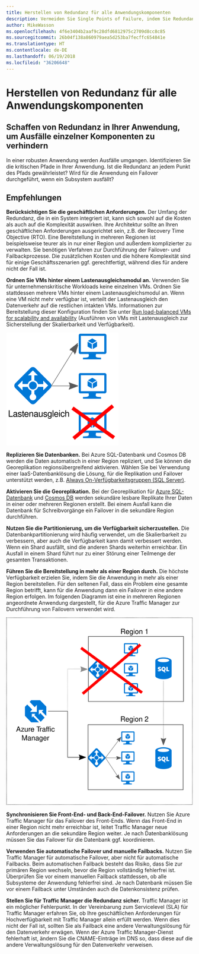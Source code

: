 ```yaml
---
title: Herstellen von Redundanz für alle Anwendungskomponenten
description: Vermeiden Sie Single Points of Failure, indem Sie Redundanz in Ihre Anwendung integrieren.
author: MikeWasson
ms.openlocfilehash: 4f6e3404b2aaf9c28dfd6812975c2709d8cc8c85
ms.sourcegitcommit: 26b04f138a860979aea5d253ba7fecffc654841e
ms.translationtype: HT
ms.contentlocale: de-DE
ms.lasthandoff: 06/19/2018
ms.locfileid: "36206648"
---
```

# <a name="make-all-things-redundant"></a>Herstellen von Redundanz für alle Anwendungskomponenten

## <a name="build-redundancy-into-your-application-to-avoid-having-single-points-of-failure"></a>Schaffen von Redundanz in Ihrer Anwendung, um Ausfälle einzelner Komponenten zu verhindern

In einer robusten Anwendung werden Ausfälle umgangen. Identifizieren Sie die kritischen Pfade in Ihrer Anwendung. Ist die Redundanz an jedem Punkt des Pfads gewährleistet? Wird für die Anwendung ein Failover durchgeführt, wenn ein Subsystem ausfällt?

## <a name="recommendations"></a>Empfehlungen 

**Berücksichtigen Sie die geschäftlichen Anforderungen.** Der Umfang der Redundanz, die in ein System integriert ist, kann sich sowohl auf die Kosten als auch auf die Komplexität auswirken. Ihre Architektur sollte an Ihren geschäftlichen Anforderungen ausgerichtet sein, z.B. der Recovery Time Objective (RTO). Eine Bereitstellung in mehreren Regionen ist beispielsweise teurer als in nur einer Region und außerdem komplizierter zu verwalten. Sie benötigen Verfahren zur Durchführung der Failover- und Failbackprozesse. Die zusätzlichen Kosten und die höhere Komplexität sind für einige Geschäftsszenarien ggf. gerechtfertigt, während dies für andere nicht der Fall ist.

**Ordnen Sie VMs hinter einem Lastenausgleichsmodul an.** Verwenden Sie für unternehmenskritische Workloads keine einzelnen VMs. Ordnen Sie stattdessen mehrere VMs hinter einem Lastenausgleichsmodul an. Wenn eine VM nicht mehr verfügbar ist, verteilt der Lastenausgleich den Datenverkehr auf die restlichen intakten VMs. Informationen zur Bereitstellung dieser Konfiguration finden Sie unter [Run load-balanced VMs for scalability and availability][multi-vm-blueprint] (Ausführen von VMs mit Lastenausgleich zur Sicherstellung der Skalierbarkeit und Verfügbarkeit).

![](./images/load-balancing.svg)

**Replizieren Sie Datenbanken.** Bei Azure SQL-Datenbank und Cosmos DB werden die Daten automatisch in einer Region repliziert, und Sie können die Georeplikation regionsübergreifend aktivieren. Wählen Sie bei Verwendung einer IaaS-Datenbanklösung die Lösung, für die Replikation und Failover unterstützt werden, z.B. [Always On-Verfügbarkeitsgruppen (SQL Server)][sql-always-on]. 

**Aktivieren Sie die Georeplikation.** Bei der Georeplikation für [Azure SQL-Datenbank][sql-geo-replication] und [Cosmos DB][cosmosdb-geo-replication] werden sekundäre lesbare Replikate Ihrer Daten in einer oder mehreren Regionen erstellt. Bei einem Ausfall kann die Datenbank für Schreibvorgänge ein Failover in die sekundäre Region durchführen.

**Nutzen Sie die Partitionierung, um die Verfügbarkeit sicherzustellen.** Die Datenbankpartitionierung wird häufig verwendet, um die Skalierbarkeit zu verbessern, aber auch die Verfügbarkeit kann damit verbessert werden. Wenn ein Shard ausfällt, sind die anderen Shards weiterhin erreichbar. Ein Ausfall in einem Shard führt nur zu einer Störung einer Teilmenge der gesamten Transaktionen. 

**Führen Sie die Bereitstellung in mehr als einer Region durch.** Die höchste Verfügbarkeit erzielen Sie, indem Sie die Anwendung in mehr als einer Region bereitstellen. Für den seltenen Fall, dass ein Problem eine gesamte Region betrifft, kann für die Anwendung dann ein Failover in eine andere Region erfolgen. Im folgenden Diagramm ist eine in mehreren Regionen angeordnete Anwendung dargestellt, für die Azure Traffic Manager zur Durchführung von Failovern verwendet wird.

![](images/failover.svg)

**Synchronisieren Sie Front-End- und Back-End-Failover.** Nutzen Sie Azure Traffic Manager für das Failover des Front-Ends. Wenn das Front-End in einer Region nicht mehr erreichbar ist, leitet Traffic Manager neue Anforderungen an die sekundäre Region weiter. Je nach Datenbanklösung müssen Sie das Failover für die Datenbank ggf. koordinieren. 

**Verwenden Sie automatische Failover und manuelle Failbacks.** Nutzen Sie Traffic Manager für automatische Failover, aber nicht für automatische Failbacks. Beim automatischen Failback besteht das Risiko, dass Sie zur primären Region wechseln, bevor die Region vollständig fehlerfrei ist. Überprüfen Sie vor einem manuellen Failback stattdessen, ob alle Subsysteme der Anwendung fehlerfrei sind. Je nach Datenbank müssen Sie vor einem Failback unter Umständen auch die Datenkonsistenz prüfen.

**Stellen Sie für Traffic Manager die Redundanz sicher.** Traffic Manager ist ein möglicher Fehlerpunkt. In der Vereinbarung zum Servicelevel (SLA) für Traffic Manager erfahren Sie, ob Ihre geschäftlichen Anforderungen für Hochverfügbarkeit mit Traffic Manager allein erfüllt werden. Wenn dies nicht der Fall ist, sollten Sie als Failback eine andere Verwaltungslösung für den Datenverkehr erwägen. Wenn der Azure Traffic Manager-Dienst fehlerhaft ist, ändern Sie die CNAME-Einträge im DNS so, dass diese auf die andere Verwaltungslösung für den Datenverkehr verweisen.



<!-- links -->

[multi-vm-blueprint]: ../../reference-architectures/virtual-machines-windows/multi-vm.md

[cassandra]: http://cassandra.apache.org/
[cosmosdb-geo-replication]: /azure/cosmos-db/distribute-data-globally
[sql-always-on]: https://msdn.microsoft.com/library/hh510230.aspx
[sql-geo-replication]: /azure/sql-database/sql-database-geo-replication-overview
